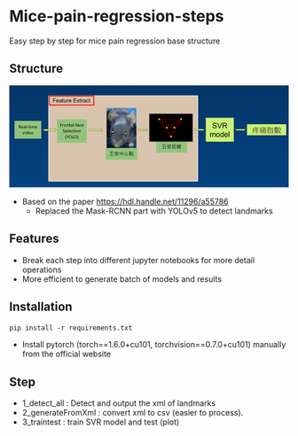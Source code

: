 # Mice-pain-regression-steps
 Easy step by step for mice pain regression base structure

## Structure

![structure](.\data\structure.png)

* Based on the paper https://hdl.handle.net/11296/a55786
  - Replaced the Mask-RCNN part with YOLOv5 to detect landmarks

## Features

* Break each step into different jupyter notebooks for more detail operations
* More efficient to generate batch of models and results

## Installation

```Shell
pip install -r requirements.txt
```

* Install pytorch (torch==1.6.0+cu101, torchvision==0.7.0+cu101) manually from the official website

## Step

* 1_detect_all : Detect and output the xml of landmarks
* 2_generateFromXml : convert xml to csv (easier to process).
* 3_traintest : train SVR model and test (plot)
